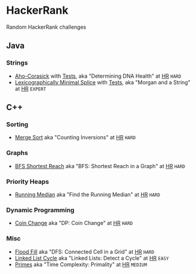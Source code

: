 # HackerRank

Random HackerRank challenges

## Java

### Strings

* [Aho-Corasick](src/main/java/com/tydbits/hackerrank/strings/aho_corasick)
    with [Tests](src/test/groovy/com/tydbits/hackerrank/strings/aho_corasick),
    aka "Determining DNA Health" at [HR](https://www.hackerrank.com/challenges/determining-dna-health)
    `HARD`
* [Lexicographically Minimal Splice](src/main/java/com/tydbits/hackerrank/strings/lexicographically_minimal_splice)
    with [Tests](src/test/java/com/tydbits/hackerrank/strings/lexicographically_minimal_splice),
    aka "Morgan and a String" at [HR](https://www.hackerrank.com/challenges/morgan-and-a-string)
    `EXPERT`

## C++

### Sorting

* [Merge Sort](src/cpp/ctci/merge-sort.cpp)
    aka "Counting Inversions" at [HR](https://www.hackerrank.com/challenges/ctci-merge-sort)
    `HARD`

### Graphs

* [BFS Shortest Reach](src/cpp/ctci/bfs-shortest-reach.cpp)
    aka "BFS: Shortest Reach in a Graph" at [HR](https://www.hackerrank.com/challenges/ctci-bfs-shortest-reach)
    `HARD`

### Priority Heaps

* [Running Median](src/cpp/ctci/find-the-running-median.cpp)
    aka "Find the Running Median" at [HR](https://www.hackerrank.com/challenges/ctci-find-the-running-median)
    `HARD`

### Dynamic Programming

* [Coin Change](src/cpp/ctci/coin-change.cpp) 
    aka "DP: Coin Change" at [HR](https://www.hackerrank.com/challenges/ctci-coin-change)
    `HARD`

### Misc

* [Flood Fill](src/cpp/ctci/connected-cell-in-a-grid.cpp)
    aka "DFS: Connected Cell in a Grid" at [HR](https://www.hackerrank.com/challenges/ctci-connected-cell-in-a-grid)
    `HARD`
* [Linked List Cycle](src/cpp/ctci/linked-list-cycle.cpp)
    aka "Linked Lists: Detect a Cycle" at [HR](https://www.hackerrank.com/challenges/ctci-linked-list-cycle)
    `EASY`
* [Primes](src/cpp/ctci/big-o-primes.cpp)
    aka "Time Complexity: Primality" at [HR](https://www.hackerrank.com/challenges/ctci-big-o)
    `MEDIUM`
